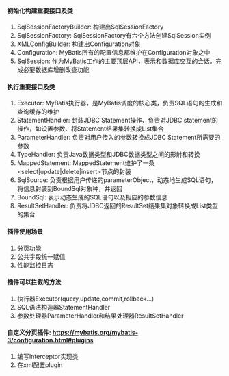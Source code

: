 #### 初始化构建重要接口及类
1. SqlSessionFactoryBuilder: 构建出SqlSessionFactory
2. SqlSessionFactory: SqlSessionFactory有六个方法创建SqlSession实例
3. XMLConfigBuilder: 构建出Configuration对象
4. Configuration: MyBatis所有的配置信息都维护在Configuration对象之中
5. SqlSession: 作为MyBatis工作的主要顶层API，表示和数据库交互的会话。完成必要数据库增删改查功能
#### 执行重要接口及类
1. Executor: MyBatis执行器，是MyBatis调度的核心类，负责SQL语句的生成和查询缓存的维护
2. StatementHandler: 封装JDBC Statement操作、负责对JDBC statement的操作，如设置参数、将Statement结果集转换成List集合
3. ParameterHandler: 负责对用户传入的参数转换成JDBC Statement所需要的参数
4. TypeHandler: 负责Java数据类型和JDBC数据类型之间的影射和转换
5. MappedStatement: MappedStatement维护了一条<select|update|delete|insert>节点的封装
6. SqlSource: 负责根据用户传递的parameterObject，动态地生成SQL语句，将信息封装到BoundSql对象种，并返回
7. BoundSql: 表示动态生成的SQL语句以及相应的参数信息
8. ResultSetHandler: 负责将JDBC返回的ResultSet结果集对象转换成List类型的集合
#### 插件使用场景
1. 分页功能
2. 公共字段统一赋值
3. 性能监控日志
#### 插件可以拦截的方法
1. 执行器Executor(query,update,commit,rollback...)
2. SQL语法构造器StatementHandler
3. 参数处理器ParameterHandler和结果处理器ResultSetHandler
#### 自定义分页插件: https://mybatis.org/mybatis-3/configuration.html#plugins
1. 编写Interceptor实现类
2. 在xml配置plugin